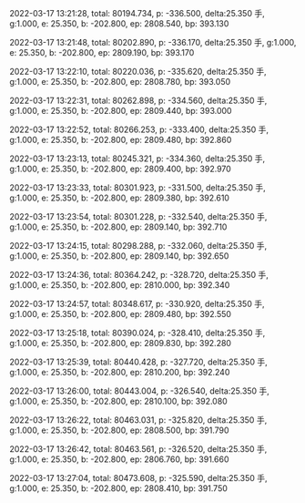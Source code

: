 2022-03-17 13:21:28, total: 80194.734, p: -336.500, delta:25.350 手, g:1.000, e: 25.350, b: -202.800, ep: 2808.540, bp: 393.130

2022-03-17 13:21:48, total: 80202.890, p: -336.170, delta:25.350 手, g:1.000, e: 25.350, b: -202.800, ep: 2809.190, bp: 393.170

2022-03-17 13:22:10, total: 80220.036, p: -335.620, delta:25.350 手, g:1.000, e: 25.350, b: -202.800, ep: 2808.780, bp: 393.050

2022-03-17 13:22:31, total: 80262.898, p: -334.560, delta:25.350 手, g:1.000, e: 25.350, b: -202.800, ep: 2809.440, bp: 393.000

2022-03-17 13:22:52, total: 80266.253, p: -333.400, delta:25.350 手, g:1.000, e: 25.350, b: -202.800, ep: 2809.480, bp: 392.860

2022-03-17 13:23:13, total: 80245.321, p: -334.360, delta:25.350 手, g:1.000, e: 25.350, b: -202.800, ep: 2809.400, bp: 392.970

2022-03-17 13:23:33, total: 80301.923, p: -331.500, delta:25.350 手, g:1.000, e: 25.350, b: -202.800, ep: 2809.380, bp: 392.610

2022-03-17 13:23:54, total: 80301.228, p: -332.540, delta:25.350 手, g:1.000, e: 25.350, b: -202.800, ep: 2809.140, bp: 392.710

2022-03-17 13:24:15, total: 80298.288, p: -332.060, delta:25.350 手, g:1.000, e: 25.350, b: -202.800, ep: 2809.140, bp: 392.650

2022-03-17 13:24:36, total: 80364.242, p: -328.720, delta:25.350 手, g:1.000, e: 25.350, b: -202.800, ep: 2810.000, bp: 392.340

2022-03-17 13:24:57, total: 80348.617, p: -330.920, delta:25.350 手, g:1.000, e: 25.350, b: -202.800, ep: 2809.480, bp: 392.550

2022-03-17 13:25:18, total: 80390.024, p: -328.410, delta:25.350 手, g:1.000, e: 25.350, b: -202.800, ep: 2809.830, bp: 392.280

2022-03-17 13:25:39, total: 80440.428, p: -327.720, delta:25.350 手, g:1.000, e: 25.350, b: -202.800, ep: 2810.200, bp: 392.240

2022-03-17 13:26:00, total: 80443.004, p: -326.540, delta:25.350 手, g:1.000, e: 25.350, b: -202.800, ep: 2810.100, bp: 392.080

2022-03-17 13:26:22, total: 80463.031, p: -325.820, delta:25.350 手, g:1.000, e: 25.350, b: -202.800, ep: 2808.500, bp: 391.790

2022-03-17 13:26:42, total: 80463.561, p: -326.520, delta:25.350 手, g:1.000, e: 25.350, b: -202.800, ep: 2806.760, bp: 391.660

2022-03-17 13:27:04, total: 80473.608, p: -325.590, delta:25.350 手, g:1.000, e: 25.350, b: -202.800, ep: 2808.410, bp: 391.750